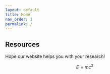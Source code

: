 ```yaml
---
layout: default
title: Home
nav_order: 1
permalink: /
---
```


## Resources

Hope our website helps you with your research!

$$
E = mc^2
$$
